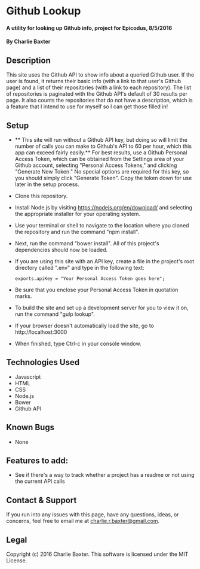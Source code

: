 # Github Lookup

#### A utility for looking up Github info, project for Epicodus, 8/5/2016

#### By Charlie Baxter

## Description
This site uses the Github API to show info about a queried Github user. If the user is found, it returns their basic info (with a link to that user's Github page) and a list of their repositories (with a link to each repository).  The list of repositories is paginated with the Github API's default of 30 results per page.  It also counts the repositories that do not have a description, which is a feature that I intend to use for myself so I can get those filled in!

## Setup
* ** This site will run without a Github API key, but doing so will limit the number of calls you can make to Github's API to 60 per hour, which this app can exceed fairly easily.** For best results, use a Github Personal Access Token, which can be obtained from the Settings area of your Github account, selecting "Personal Access Tokens," and clicking "Generate New Token."  No special options are required for this key, so you should simply click "Generate Token".  Copy the token down for use later in the setup process.
* Clone this repository.
* Install Node.js by visiting https://nodejs.org/en/download/ and selecting the appropriate installer for your operating system.
* Use your terminal or shell to navigate to the location where you cloned the repository and run the command "npm install".
* Next, run the command "bower install".  All of this project's dependencies should now be loaded.
* If you are using this site with an API key, create a file in the project's root directory called ".env" and type in the following text:

      exports.apiKey = "Your Personal Access Token goes here";
* Be sure that you enclose your Personal Access Token in quotation marks.
* To build the site and set up a development server for you to view it on, run the command "gulp lookup".
* If your browser doesn't automatically load the site, go to http://localhost:3000
* When finished, type Ctrl-c in your console window.

## Technologies Used

* Javascript
* HTML
* CSS
* Node.js
* Bower
* Github API

## Known Bugs
* None

## Features to add:
* See if there's a way to track whether a project has a readme or not using the current API calls

## Contact & Support
If you run into any issues with this page, have any questions, ideas, or concerns, feel free to email me at charlie.r.baxter@gmail.com.

## Legal
Copyright (c) 2016 Charlie Baxter.  This software is licensed under the MIT License.
